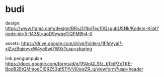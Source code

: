 # budi

design:
https://www.figma.com/design/BRvJO1bpTeu10QsgubUSNk/Kodein-Kilat?node-id=5-143&t=aoD9ywqeTjQFM9h4-0

assets:
https://drive.google.com/drive/folders/1FfeVyaIf-xlZvzBqjevyxW4ye8wi7WXr?usp=sharing

link pengumpulan
https://docs.google.com/forms/d/e/1FAIpQLSfz_bTcjPZxTKE-Bpd82EtQMmoeClSRZ53gf5TfVVl0swZR_g/viewform?usp=header